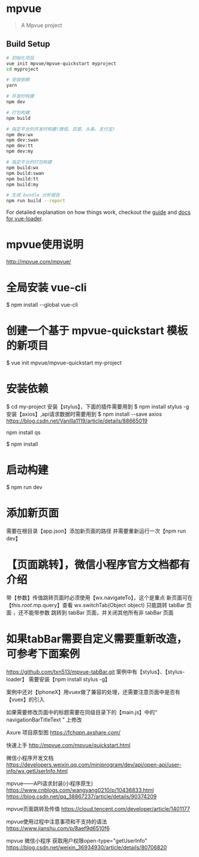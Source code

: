 # mpvue

> A Mpvue project

## Build Setup

``` bash
# 初始化项目
vue init mpvue/mpvue-quickstart myproject
cd myproject

# 安装依赖
yarn

# 开发时构建
npm dev

# 打包构建
npm build

# 指定平台的开发时构建(微信、百度、头条、支付宝)
npm dev:wx
npm dev:swan
npm dev:tt
npm dev:my

# 指定平台的打包构建
npm build:wx
npm build:swan
npm build:tt
npm build:my

# 生成 bundle 分析报告
npm run build --report
```

For detailed explanation on how things work, checkout the [guide](http://vuejs-templates.github.io/webpack/) and [docs for vue-loader](http://vuejs.github.io/vue-loader).




# mpvue使用说明

http://mpvue.com/mpvue/

# 全局安装 vue-cli
$ npm install --global vue-cli

# 创建一个基于 mpvue-quickstart 模板的新项目
$ vue init mpvue/mpvue-quickstart my-project

# 安装依赖
$ cd my-project
安装【stylus】，下面的插件需要用到
$ npm install stylus -g
安装【axios】,api请求数据时需要用到
$ npm install --save axios
https://blog.csdn.net/Vanilla1119/article/details/88665019

npm install qs

$ npm install
# 启动构建
$ npm run dev

# 添加新页面
需要在根目录【app.json】添加新页面的路径
并需要重新运行一次【npm run dev】

# 【页面跳转】，微信小程序官方文档都有介绍
带【参数】传值跳转页面时必须使用【wx.navigateTo】，这个是重点
新页面可在【this.$root.$mp.query】查看
wx.switchTab(Object object) 只能跳转 tabBar 页面 ，还不能带参数
跳转到 tabBar 页面，并关闭其他所有非 tabBar 页面




# 如果tabBar需要自定义需要重新改造，可参考下面案例
https://github.com/txn513/mpvue-tabBar.git
案例中有【stylus】、【stylus-loader】
需要安装【npm install stylus -g】

案例中还对【IphoneX】用vuex做了兼容的处理，还需要注意页面中是否有【vuex】的引入

如果需要修改页面中的标题需要在同级目录下的【main.js】中的“ navigationBarTitleText ” 上修改



Axure 项目原型图
https://fchqpn.axshare.com/

快速上手
http://mpvue.com/mpvue/quickstart.html

微信小程序开发文档
https://developers.weixin.qq.com/miniprogram/dev/api/open-api/user-info/wx.getUserInfo.html

mpvue——API请求封装(小程序原生)
https://www.cnblogs.com/wangyang0210/p/10436833.html
https://blog.csdn.net/qq_38867237/article/details/90374209

mpvue页面跳转及传值
https://cloud.tencent.com/developer/article/1401177

mpvue使用过程中注意事项和不支持的语法
https://www.jianshu.com/p/8aef9d6510f6

mpvue 微信小程序 获取用户权限open-type="getUserInfo"
https://blog.csdn.net/weixin_36934930/article/details/80706820